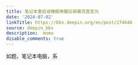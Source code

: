 ```yaml
---
title: 笔记本重启或睡眠唤醒后屏幕亮度变为
date: '2024-07-02'
linkTitle: https://bbs.deepin.org/en/post/274646
source: deepin_bbs
description:  momo 
disable_comments: true
---
```

如题，笔记本电脑，系
